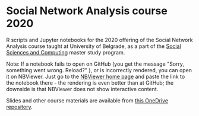 # Social Network Analysis course 2020
R scripts and Jupyter notebooks for the 2020 offering of the Social Network Analysis course taught at University of Belgrade, as a part of the [Social Sciences and Computing](https://sites.google.com/site/soscicomenglish/) master study program.

Note: If a notebook fails to open on GitHub (you get the message "Sorry, something went wrong. Reload?" ), or is incorrectly rendered, you can open it on NBViewer. Just go to the [NBViewer home page](https://nbviewer.jupyter.org/) and paste the link to the notebook there - the rendering is even better than at GitHub; the downside is that NBViewer does not show interactive content.


Slides and other course materials are available from [this OneDrive repository](https://1drv.ms/u/s!AjwXFgNk6IQbg2XpTD3GyRwNf-QK?e=4w3Pf4).
